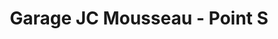 ---
title: "Garage JC Mousseau - Point S"
url: /la-mothe-achard/garage-jc-mousseau-point-s/
shop: réparation de voitures
---